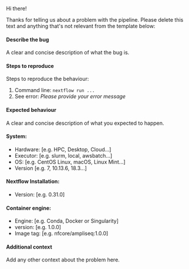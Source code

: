 Hi there!

Thanks for telling us about a problem with the pipeline. Please delete this text and anything that's not relevant from the template below:

#### Describe the bug
A clear and concise description of what the bug is.

#### Steps to reproduce
Steps to reproduce the behaviour:
1. Command line: `nextflow run ...`
2. See error: _Please provide your error message_

#### Expected behaviour
A clear and concise description of what you expected to happen.

#### System:
 - Hardware: [e.g. HPC, Desktop, Cloud...]
 - Executor: [e.g. slurm, local, awsbatch...]
 - OS: [e.g. CentOS Linux, macOS, Linux Mint...]
 - Version [e.g. 7, 10.13.6, 18.3...]

#### Nextflow Installation:
 - Version: [e.g. 0.31.0]

#### Container engine:
 - Engine: [e.g. Conda, Docker or Singularity]
 - version: [e.g. 1.0.0]
 - Image tag: [e.g. nfcore/ampliseq:1.0.0]

#### Additional context
Add any other context about the problem here.
